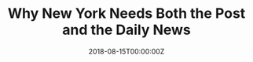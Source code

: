 ---
url: http://nymag.com/daily/intelligencer/2018/08/why-nyc-needs-both-the-new-york-post-and-the-daily-news.html
title: "Why New York Needs Both the Post and the Daily News"
publication: New York Magazine
date: 2018-08-15T00:00:00Z
image: ""
---